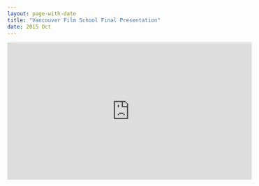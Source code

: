 ```yaml
---
layout: page-with-date
title: "Vancouver Film School Final Presentation"
date: 2015 Oct
---
```


<iframe width="560" height="315" src="https://www.youtube.com/embed/9-etuMn4DIU" frameborder="0" allowfullscreen></iframe>